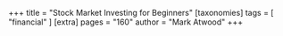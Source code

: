 +++
title = "Stock Market Investing for Beginners"
[taxonomies]
tags = [ "financial" ]
[extra]
pages = "160"
author = "Mark Atwood"
+++
